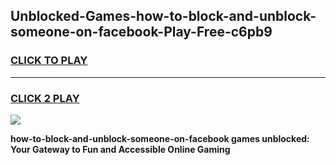 
## Unblocked-Games-how-to-block-and-unblock-someone-on-facebook-Play-Free-c6pb9
<h3>
<a href="https://premium76.site?title=how-to-block-and-unblock-someone-on-facebook&ref=21A">CLICK TO PLAY</a></h3>
<hr>

<h3>
<a href="https://premium76.site?title=how-to-block-and-unblock-someone-on-facebook&ref=21A">CLICK 2 PLAY</a>
  
</h3>

<a href="https://premium76.site?title=how-to-block-and-unblock-someone-on-facebook&ref=21A"><img src="https://clearcache.store/games.png"></a>


**how-to-block-and-unblock-someone-on-facebook games unblocked: Your Gateway to Fun and Accessible Online Gaming**
